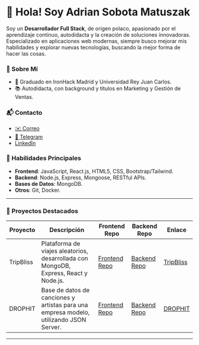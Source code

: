 # 👋 Hola! Soy Adrian Sobota Matuszak

Soy un **Desarrollador Full Stack**, de origen polaco, apasionado por el aprendizaje continuo, autodidacta y la creación de soluciones innovadoras. Especializado en aplicaciones web modernas, siempre busco mejorar mis habilidades y explorar nuevas tecnologías, buscando la mejor forma de hacer las cosas.

### 🌱 Sobre Mí

- 🏫 Graduado en IronHack Madrid y Universidad Rey Juan Carlos.
- 📚 Autodidacta, con background y títulos en Marketing y Gestión de Ventas.

### 📬 Contacto

- [✉️ Correo](mailto:dev.sobota@gmail.com)
- [📲 Telegram](https://t.me/Sobota)
- [LinkedIn](https://www.linkedin.com/in/adriansobota)

### 🚀 Habilidades Principales

- **Frontend**: JavaScript, React.js, HTML5, CSS, Bootstrap/Tailwind.
- **Backend**: Node.js, Express, Mongoose, RESTful APIs.
- **Bases de Datos**: MongoDB.
- **Otros**: Git, Docker.

---

### 💼 Proyectos Destacados

| Proyecto   | Descripción                                                                                                                                      | Frontend Repo                                                                                                     | Backend Repo                                                                                                      | Enlace                        |
|------------|--------------------------------------------------------------------------------------------------------------------------------------------------|-------------------------------------------------------------------------------------------------------------------|-------------------------------------------------------------------------------------------------------------------|-------------------------------|
| TripBliss  | Plataforma de viajes aleatorios, desarrollada con MongoDB, Express, React y Node.js.                                                            | [Frontend Repo](https://github.com/CristinaColomoiets/random-experience-client)                                    | [Backend Repo](https://github.com/CristinaColomoiets/random-experience-server)                                    | [TripBliss](https://trip-bliss.netlify.app/) |
| DROPHIT    | Base de datos de canciones y artistas para una empresa modelo, utilizando JSON Server.                                                          | [Frontend Repo](https://github.com/ernohilarion/Project-Client)                                                   | [Backend Repo](https://github.com/ernohilarion/Project-Server)                                                    | [DROPHIT](https://drop-hit.netlify.app/)      |

---
